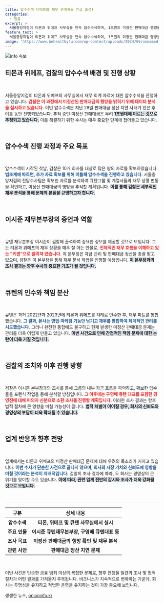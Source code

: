 ```yaml
---
title: 압수수색 티메프의 재무 관계자들 긴급 출석!
categories:
  - 법률
excerpt: >
  서울중앙지검이 티몬과 위메프 사무실을 연속 압수수색하며, 1조원의 미정산 판매대금 행방을 추적한다. 큐텐 재무본부장 이시준도 검찰에 출석해 수사의 핵심 인물로 떠오르고 있다.
feature_text: >
  서울중앙지검이 티몬과 위메프 사무실을 연속 압수수색하며, 1조원의 미정산 판매대금 행방을 추적한다. 큐텐 재무본부장 이시준도 검찰에 출석해 수사의 핵심 인물로 떠오르고 있다.
image: 'https://www.behealthy4u.com/wp-content/uploads/2024/06/unnamed-file.png'
---
```


<p><img src="https://www.behealthy4u.com/wp-content/uploads/2024/06/unnamed-file.png" alt="info 속보" /></p>

<h2 data-ke-size="size26">티몬과 위메프, 검찰의 압수수색 배경 및 진행 상황</h2>

<p data-ke-size="size16">&nbsp;</p>

<p>서울중앙지검이 티몬과 위메프의 사무실에서 재무·회계 자료에 대한 압수수색을 진행하고 있습니다. <b><span style="color: #ee2323;">검찰은 이 과정에서 미정산된 판매대금의 행방을 밝히기 위해 데이터 분석을 실시하고 있습니다.</span></b> 이번 압수수색은 지난 28일 판매대금 정산 지연 사태가 있은 후 이틀 동안 진행되었습니다. 추적 중인 미정산 판매대금은 무려 <b><span style="background-color: #21538527;">1조원대에 이르는 것으로 추정되고 있습니다.</span></b> 이를 해결하기 위한 수사는 매우 중요한 단계에 접어들고 있습니다.</p>

<p data-ke-size="size16">&nbsp;</p>

<h2 data-ke-size="size26">압수수색 진행 과정과 주요 목표</h2>

<p data-ke-size="size16">&nbsp;</p>

<p>압수수색이 시작된 첫날, 검찰은 10개 회사를 대상로 많은 양의 자료를 확보하였습니다. <b><span style="color: #1a5490;">법조계에 따르면, 추가 자료 확보를 위해 이틀째 압수수색을 진행하고 있습니다.</span></b> 서울중앙지검의 전담수사팀은 확보한 자료를 분석하여 큐텐그룹 및 계열사들의 재무 상황 변동을 확인하고, 미정산 판매대금의 행방을 추적할 계획입니다. <b><span style="background-color: #21538527;">이를 통해 검찰은 세부적인 재무 분석을 통해 문제의 본질을 규명하고자 합니다.</span></b></p>

<p data-ke-size="size16">&nbsp;</p>

<h2 data-ke-size="size26">이시준 재무본부장의 증언과 역할</h2>

<p data-ke-size="size16">&nbsp;</p>

<p>큐텐 재무본부장 이시준이 검찰에 출석하여 중요한 정보를 제공할 것으로 보입니다. 그는 티몬과 위메프의 재무 상황을 매우 잘 아는 인물로, <b><span style="color: #ee2323;">전체적인 재무 흐름을 이해하고 있는 "키맨"으로 알려져 있습니다.</span></b> 이 본부장은 자금 관리 및 판매대금 정산을 총괄 맡고 있으며, 검찰은 이 본부장을 통해 재무 분석 작업을 진행할 예정입니다. <b><span style="background-color: #21538527;">이 본부장과의 조사 결과는 향후 수사의 중요한 기초가 될 것입니다.</span></b></p>

<p data-ke-size="size16">&nbsp;</p>

<h2 data-ke-size="size26">큐텐의 인수와 책임 분산</h2>

<p data-ke-size="size16">&nbsp;</p>

<p>큐텐은 과거 2022년과 2023년에 티몬과 위메프를 차례로 인수한 후, 재무 파트를 통합했습니다. <b><span style="color: #1a5490;">그 결과, 본사는 영업·마케팅 기능만 남기고 재무를 통합하여 체계적인 관리를 시도했습니다.</span></b> 그러나 완전한 통합에도 불구하고 현재 발생한 미정산 판매대금 문제는 관리를 더욱 어렵게 만들고 있습니다. <b><span style="background-color: #21538527;">이번 사건으로 인해 간접적인 책임 문제에 대한 논란이 더욱 커질 것입니다.</span></b></p>

<p data-ke-size="size16">&nbsp;</p>

<h2 data-ke-size="size26">검찰의 조치와 이후 진행 방향</h2>

<p data-ke-size="size16">&nbsp;</p>

<p>검찰은 이시준 본부장과의 조사를 통해 그룹의 내부 자금 흐름을 파악하고, 확보한 압수물을 포렌식 작업을 통해 분석할 방침입니다. <b><span style="color: #ee2323;">그 이후에는 구영배 큐텐 대표를 포함한 경영진에 대해 피의자 신분으로 소환 조사를 진행할 계획입니다.</span></b> 이러한 조사 결과는 향후 법적 절차에 큰 영향을 미칠 가능성이 큽니다. <b><span style="background-color: #21538527;">법적 처벌이 이어질 경우, 회사의 신뢰도와 경영상의 부담이 더욱 확대될 수 있습니다.</span></b></p>

<p data-ke-size="size16">&nbsp;</p>

<h2 data-ke-size="size26">업계 반응과 향후 전망</h2>

<p data-ke-size="size16">&nbsp;</p>

<p>업계에서는 티몬과 위메프의 미정산 판매대금 문제에 대해 우려의 목소리가 커지고 있습니다. <b><span style="color: #1a5490;">이번 수사가 단순한 사건으로 끝나지 않으며, 회사의 시장 가치와 신뢰도에 영향을 미칠 것이라는 분석이 지배적입니다.</span></b> 검찰의 조사 결과에 따라, 두 회사는 경영상의 큰 위기를 맞이할 수도 있습니다. <b><span style="background-color: #21538527;">이에 따라, 관련 업계 전반의 감시와 조사가 더욱 강화될 것으로 보입니다.</span></b></p>

<p data-ke-size="size16">&nbsp;</p>

<hr style="height: 1px; border: none; background-color: #eee;" />

<table style="width: 100%;">
    <thead>
        <tr>
            <th style="text-align: center;"><b>구분</b></th>
            <th style="text-align: center;"><b>상세 내용</b></th>
        </tr>
    </thead>
    <tbody>
        <tr>
            <td style="text-align: center; height: 30px;"><b>압수수색</b></td>
            <td style="text-align: center; height: 30px;"><b>티몬, 위메프 및 큐텐 사무실에서 실시</b></td>
        </tr>
        <tr>
            <td style="text-align: center; height: 30px;"><b>주요 인물</b></td>
            <td style="text-align: center; height: 30px;"><b>이시준 큐텐재무본부장, 구영배 큐텐대표 등</b></td>
        </tr>
        <tr>
            <td style="text-align: center; height: 30px;"><b>조사 목표</b></td>
            <td style="text-align: center; height: 30px;"><b>미정산 판매대금의 행방 확인 및 재무 분석</b></td>
        </tr>
        <tr>
            <td style="text-align: center; height: 30px;"><b>관련 사안</b></td>
            <td style="text-align: center; height: 30px;"><b>판매대금 정산 지연 문제</b></td>
        </tr>
    </tbody>
</table>

<p data-ke-size="size16">&nbsp;</p>

<p>이번 사건은 단순한 금융 범죄 이상의 복잡한 문제로, 향후 진행될 일련의 조사 및 법적 절차가 어떤 결과를 가져올지 주목됩니다. 비즈니스가 지속적으로 변화하는 가운데, 회사는 투명성을 유지하고 적법한 운영을 유지하는 것이 가장 중요해 보입니다.</p>
생생한 뉴스, <a href="https://onioninfo.kr" rel="dofollow">onioninfo.kr</a>


